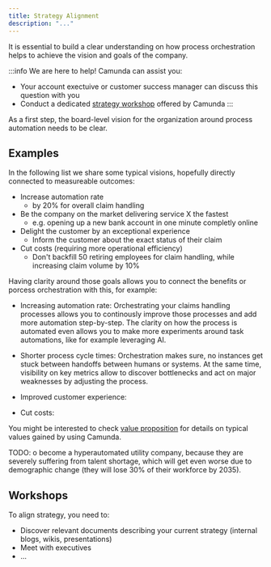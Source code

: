 ```yaml
---
title: Strategy Alignment
description: "..."
---
```


It is essential to build a clear understanding on how process orchestration helps to achieve the vision and goals of the company.

:::info We are here to help!
Camunda can assist you:

- Your account exectuive or customer success manager can discuss this question with you
- Conduct a dedicated [strategy workshop](/) offered by Camunda
  :::

As a first step, the board-level vision for the organization around process automation needs to be clear.

## Examples

In the following list we share some typical visions, hopefully directly connected to measureable outcomes:

- Increase automation rate
  - by 20% for overall claim handling
- Be the company on the market delivering service X the fastest
  - e.g. opening up a new bank account in one minute completly online
- Delight the customer by an exceptional experience
  - Inform the customer about the exact status of their claim
- Cut costs (requiring more operational efficiency)
  - Don't backfill 50 retiring employees for claim handling, while increasing claim volume by 10%

Having clarity around those goals allows you to connect the benefits or porcess orchestration with this, for example:

- Increasing automation rate: Orchestrating your claims handling processes allows you to continously improve those processes and add more automation step-by-step. The clarity on how the process is automated even allows you to make more experiments around task automations, like for example leveraging AI.

- Shorter process cycle times: Orchestration makes sure, no instances get stuck between handoffs between humans or systems. At the same time, visibility on key metrics allow to discover bottlenecks and act on major weaknesses by adjusting the process.

- Improved customer experience:

- Cut costs:

You might be interested to check [value proposition](../value) for details on typical values gained by using Camunda.

TODO: o become a hyperautomated utility company, because they are severely suffering from talent shortage, which will get even worse due to demographic change (they will lose 30% of their workforce by 2035).

## Workshops

To align strategy, you need to:

- Discover relevant documents describing your current strategy (internal blogs, wikis, presentations)
- Meet with executives
- ...
